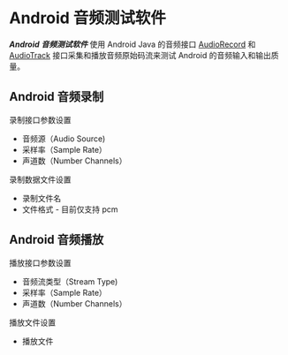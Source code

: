 # Android 音频测试软件
***Android 音频测试软件*** 使用 Android Java 的音频接口 [AudioRecord](https://developer.android.com/reference/android/media/AudioRecord.html) 和 [AudioTrack](https://developer.android.com/reference/android/media/AudioTrack.html) 接口采集和播放音频原始码流来测试 Android 的音频输入和输出质量。

## Android 音频录制

录制接口参数设置

* 音频源（Audio Source)
* 采样率（Sample Rate）
* 声道数（Number Channels）

录制数据文件设置

* 录制文件名
* 文件格式 - 目前仅支持 pcm

## Android 音频播放

播放接口参数设置

* 音频流类型（Stream Type)
* 采样率（Sample Rate）
* 声道数（Number Channels）

播放文件设置

* 播放文件
